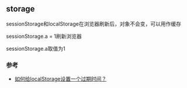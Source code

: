 ## storage

sessionStorage和localStorage在浏览器刷新后，对象不会变，可以用作缓存

sessionStorage.a = 1刷新浏览器

sessionStorage.a取值为1



### 参考

- [如何给localStorage设置一个过期时间？](https://cloud.tencent.com/developer/article/1561512)

